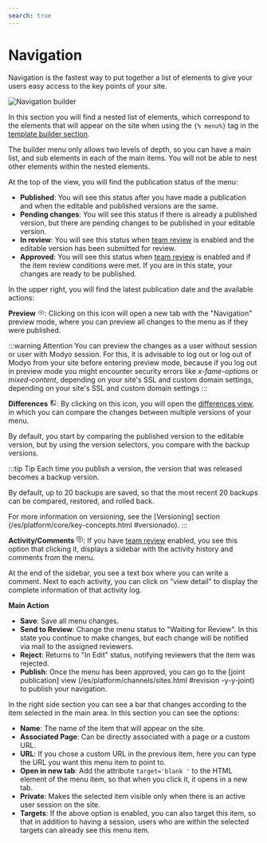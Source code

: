 ```yaml
---
search: true
---
```


# Navigation

Navigation is the fastest way to put together a list of elements to give your users easy access to the key points of your site.

![Navigation builder](/assets/img/platform/navigation-builder.png)

In this section you will find a nested list of elements, which correspond to the elements that will appear on the site when using the <span v-pre> `{% menu%}` </span> tag in the [template builder section](/platform/channels/templates.html).

The builder menu only allows two levels of depth, so you can have a main list, and sub elements in each of the main items. You will not be able to nest other elements within the nested elements.

At the top of the view, you will find the publication status of the menu:

- **Published**: You will see this status after you have made a publication and when the editable and published versions are the same.
- **Pending changes**: You will see this status if there is already a published version, but there are pending changes to be published in your editable version.
- **In review**: You will see this status when [team review](/platform/core/key-concepts.html) is enabled and the editable version has been submitted for review.
- **Approved**: You will see this status when [team review](/platform/core/key-concepts.html) is enabled and if the item review conditions were met. If you are in this state, your changes are ready to be published.

In the upper right, you will find the latest publication date and the available actions:

**Preview** <svg xmlns="http://www.w3.org/2000/svg" xmlns:xlink="http://www.w3.org/1999/xlink" aria-hidden="true" focusable="false" width="1em" height="1em" style="-ms-transform: rotate(360deg); -webkit-transform: rotate(360deg); transform: rotate(360deg);" preserveAspectRatio="xMidYMid meet" viewBox="0 0 24 24"> <path d="M12 9a3 3 0 0 1 3 3a3 3 0 0 1-3 3a3 3 0 0 1-3-3a3 3 0 0 1 3-3m0-4.5c5 0 9.27 3.11 11 7.5c-1.73 4.39-6 7.5-11 7.5S2.73 16.39 1 12c1.73-4.39 6-7.5 11-7.5M3.18 12a9.821 9.821 0 0 0 17.64 0a9.821 9.821 0 0 0-17.64 0z" fill="#626262"/> <rect x="0" y="0" width="24" height="24" fill="rgba(0, 0, 0, 0)" /> </svg>: Clicking on this icon will open a new tab with the "Navigation" preview mode, where you can preview all changes to the menu as if they were published.

:::warning Attention
You can preview the changes as a user without session or user with Modyo session. For this, it is advisable to log out or log out of Modyo from your site before entering preview mode, because if you log out in preview mode you might encounter security errors like _x-fame-options_ or _mixed-content_, depending on your site's SSL and custom domain settings, depending on your site's SSL and custom domain settings
:::

**Differences** <svg xmlns="http://www.w3.org/2000/svg" xmlns:xlink="http://www.w3.org/1999/xlink" aria-hidden="true" focusable="false" width="1em" height="1em" style="-ms-transform: rotate(360deg); -webkit-transform: rotate(360deg); transform: rotate(360deg);" preserveAspectRatio="xMidYMid meet" viewBox="0 0 24 24"> <path d="M19 3h-5v2h5v13l-5-6v9h5a2 2 0 0 0 2-2V5a2 2 0 0 0-2-2m-9 15H5l5-6m0-9H5c-1.11 0-2 .89-2 2v14a2 2 0 0 0 2 2h5v2h2V1h-2v2z" fill="#626262"/> </svg>: By clicking on this icon, you will open the [differences view](/platform/channels/sites.html#review-and-joint-publication), in which you can compare the changes between multiple versions of your menu.

By default, you start by comparing the published version to the editable version, but by using the version selectors, you compare with the backup versions.

:::tip Tip
Each time you publish a version, the version that was released becomes a backup version. 

By default, up to 20 backups are saved, so that the most recent 20 backups can be compared, restored, and rolled back. 

For more information on versioning, see the [Versioning] section (/es/platform/core/key-concepts.html #versionado).
:::

**Activity/Comments** <svg xmlns="http://www.w3.org/2000/svg" xmlns:xlink="http://www.w3.org/1999/xlink" aria-hidden="true" focusable="false" width="1em" height="1em" style="-ms-transform: rotate(360deg); -webkit-transform: rotate(360deg); transform: rotate(360deg);" preserveAspectRatio="xMidYMid meet" viewBox="0 0 24 24"> <path d="M12 23a1 1 0 0 1-1-1v-3H7a2 2 0 0 1-2-2V7a2 2 0 0 1 2-2h14a2 2 0 0 1 2 2v10a2 2 0 0 1-2 2h-4.1l-3.7 3.71c-.2.18-.44.29-.7.29H12m1-6v3.08L16.08 17H21V7H7v10h6M3 15H1V3a2 2 0 0 1 2-2h16v2H3v12m6-6h10v2H9V9m0 4h8v2H9v-2z" fill="#626262"/> <rect x="0" y="0" width="24" height="24" fill="rgba(0, 0, 0, 0)" /> </svg>: If you have [team review](/es/platform/core/key-concepts.html) enabled, you see this option that clicking it, displays a sidebar with the activity history and comments from the menu. 

At the end of the sidebar, you see a text box where you can write a comment. Next to each activity, you can click on "view detail" to display the complete information of that activity log.

**Main Action**

- **Save**: Save all menu changes.
- **Send to Review**: Change the menu status to "Waiting for Review". In this state you continue to make changes, but each change will be notified via mail to the assigned reviewers.
- **Reject**: Returns to "In Edit" status, notifying reviewers that the item was rejected.
- **Publish**: Once the menu has been approved, you can go to the [joint publication] view (/es/platform/channels/sites.html #revision -y-y-joint) to publish your navigation.

In the right side section you can see a bar that changes according to the item selected in the main area. In this section you can see the options:

- **Name**: The name of the item that will appear on the site.
- **Associated Page**: Can be directly associated with a page or a custom URL.
- **URL**: If you chose a custom URL in the previous item, here you can type the URL you want this menu item to point to.
- **Open in new tab**: Add the attribute `target='blank '` to the HTML element of the menu item, so that when you click it, it opens in a new tab.
- **Private**: Makes the selected item visible only when there is an active user session on the site.
- **Targets**: If the above option is enabled, you can also target this item, so that in addition to having a session, users who are within the selected targets can already see this menu item.
